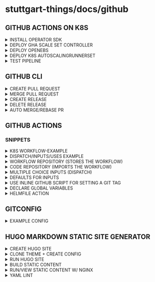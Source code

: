 # stuttgart-things/docs/github

<!-- https://www.thisdot.co/blog/creating-your-own-github-action-with-typescript -->

## GITHUB ACTIONS ON K8S

<details><summary>INSTALL OPERATOR SDK</summary>

[Deploying runner scale sets with Actions Runner Controller](https://docs.github.com/en/actions/hosting-your-own-runners/managing-self-hosted-runners-with-actions-runner-controller/deploying-runner-scale-sets-with-actions-runner-controller#using-docker-in-docker-or-kubernetes-mode-for-containers)

</details>

<details><summary>DEPLOY GHA SCALE SET CONTROLLER</summary>

```bash
helm upgrade --install arc \
--namespace arc-systems \
--create-namespace \
oci://ghcr.io/actions/actions-runner-controller-charts/gha-runner-scale-set-controller
```

</details>

<details><summary>DEPLOY OPENEBS</summary>

```bash
helm repo add openebs https://openebs.github.io/charts
helm install openebs openebs/openebs --version 3.9.0 -n openebs --create-namespace
```

</details>

<details><summary>DEPLOY K8S AUTOSCALINGRUNNERSET</summary>

```bash
cat <<EOF > ./k8s-arc-scale-values.yaml
containerMode:
  type: kubernetes
  kubernetesModeWorkVolumeClaim:
    accessModes: ["ReadWriteOnce"]
    storageClassName: openebs-hostpath
    resources:
      requests:
        storage: 1Gi

template:
  spec:
    containers:
    - name: runner
      image: ghcr.io/actions/actions-runner:latest
      command: ["/home/runner/run.sh"]
      env:
        - name: ACTIONS_RUNNER_REQUIRE_JOB_CONTAINER
          value: "false"
EOF

GITHUB_CONFIG_URL="https://github.com/stuttgart-things/docs"
GITHUB_PAT="<$GITHUB_PAT>"
helm upgrade --install k8s-docs \
--namespace arc-runners \
--create-namespace \
--set githubConfigUrl="${GITHUB_CONFIG_URL}" \
--set githubConfigSecret.github_token="${GITHUB_PAT}" \
--values ./k8s-arc-scale-values.yaml \
oci://ghcr.io/actions/actions-runner-controller-charts/gha-runner-scale-set --version 0.6.1
```

</details>

<details><summary>TEST PIPELINE</summary>

```yaml
name: ACTIONS RUNNER K8S SMOKE TEST
on:
  workflow_dispatch:

jobs:
  Smoke:
    runs-on: k8s-docs
    container: nginx:1.25.2-alpine
    steps:
      - name: Checkout code
        uses: actions/checkout@v4
      - run: |
          echo "🎉 This job runs on kubernetes!"
          cat /etc/os-release
          ls -lta
```

</details>

## GITHUB CLI

<details><summary>CREATE PULL REQUEST</summary>

```bash
gh pr create -t "tekton-test1" -b "added git tasks to taskfile"
```

</details>

<details><summary>MERGE PULL REQUEST</summary>

```bash
gh pr merge $(gh pr list | grep "^[^#;]" | awk '{print $1}') --auto --rebase --delete-branch
```

</details>

<details><summary>CREATE RELEASE</summary>

```bash
gh release create {{ .PROJECT }}-{{ .VERSION_NUMBER_PREFIX }}{{ .UPDATED_VERSION_NUMBER }} --notes "released chart artifcact for {{ .PROJECT }}" {{ .PACKAGE }}
```

</details>

<details><summary>DELETE RELEASE</summary>

```bash
gh release delete {{ .PROJECT }}-{{ .VERSION_NUMBER_PREFIX }}{{ .UPDATED_VERSION_NUMBER }} -y || true
```

</details>

<details><summary>AUTO MERGE/REBASE PR</summary>

```bash
# GET LATEST PR AND AUTO MERGE + DELETE BRANCH
gh pr merge $(gh pr list | grep "^[^#;]" | awk '{print $1}') --auto --rebase --delete-branch
```

</details>


## GITHUB ACTIONS

### SNIPPETS

<details><summary>K8S WORKFLOW-EXAMPLE</summary>

```yaml
---
name: Build & Verify Terraform Module
on:
  workflow_dispatch:
  push:
    branches:
      - 'main'

jobs:
  Terraform-Validate:
    runs-on: arc-runner-scale-set-vault-base-setup
    container:
      image: hashicorp/terraform:1.6
    environment: k8s
    continue-on-error: false
    steps:
      - name: Checkout code
        uses: actions/checkout@v4.1.1
      - run: |
          terraform init
          terraform fmt
          terraform validate
```

</details>

<details><summary>DISPATCH/INPUTS/USES EXAMPLE</summary>

```yaml
---
name: Release Terraform
on:
  workflow_dispatch:
    inputs:
      release-tag:
        required: true
        type: string
      release-message:
        required: true
        type: string

jobs:
  release-terraform:
    if: github.event.ref == 'refs/heads/main'
    name: Valdiate
    uses: stuttgart-things/stuttgart-things/.github/workflows/release-terraform.yaml@main  
    with:
      module-name: vsphere-vm
      tag-name: "${{ github.event.inputs.release-tag }}"
      release-message: "${{ github.event.inputs.release-message }}"
      environment-name: k8s
      runs-on: arc-runner-scale-set-vsphere-vm
      continue-error: false
```

</details>


<details><summary>WORKFLOW REPOSITORY (STORES THE WORKFLOW)</summary>

```yaml
---
name: Build & Verify Terraform Module
on:
  workflow_call:
    inputs:
      runs-on:
        required: true
        type: string
      terraform-version:
        default: 1.6
        required: true
        type: string
      tflint-version:
        default: v0.50.0
        required: true
        type: string
      environment-name:
        default: k8s
        required: true
        type: string
      continue-error:
        default: false
        required: true
        type: boolean

jobs:
  Terraform-Validate:
    runs-on: ${{ inputs.runs-on }}
    container:
      image: hashicorp/terraform:${{ inputs.terraform-version }}
    environment: ${{ inputs.environment-name }}
    continue-on-error: ${{ inputs.continue-error }}
    steps:
      - name: Checkout code
        uses: actions/checkout@v4.1.1
      - run: |
          terraform init
          terraform fmt
          terraform validate

  Terraform-Lint:
    runs-on: arc-runner-scale-set-vault-base-setup
    container:
      image: ghcr.io/terraform-linters/tflint:${{ inputs.tflint-version }}
    environment: k8s
    continue-on-error: false
    steps:
      - name: Checkout code
        uses: actions/checkout@v4.1.1
      - run: |
          tflint --recursive
```

</details>

<details><summary>CODE REPOSITORY (IMPORTS THE WORKFLOW)</summary>

```yaml
name: Terraform
on:
  push:
    branches: [ "main" ]
  pull_request:
    branches: [ "main" ]
  workflow_dispatch:

jobs:
  validate-terraform:
    if: github.event.ref == 'refs/heads/main'
    name: Valdiate
    uses: stuttgart-things/stuttgart-things/.github/workflows/validate-terraform.yaml@main
    with:
      environment-name: k8s
      runs-on: arc-runner-scale-set-flux2-cluster-bootstrap
      terraform-version: 1.6
      tflint-version: v0.50.0
      continue-error: false
```

</details>

<details><summary>MULTIPLE CHOICE INPUTS (DISPATCH)</summary>

```yaml
on:
  workflow_dispatch:
    inputs:
      name:
        type: choice
        description: Who to greet
        options:
          - maypayne
          - scorseese
          - deniro
jobs:
  greet:
    runs-on: ubuntu-latest
    steps:
    - name: Send greeting
      run: echo ${{ github.event.inputs.name }}"
```

</details>

<details><summary>DEFAULTS FOR INPUTS</summary>

```yaml
# FOR EXAMPLE WHEN USING WORFLOW DISPATCH AND GIT TRIGGERS TO SET A DEFAULT VALUE
  - name: Set default value
    id: defaultname
    run: |
      USER_INPUT=${{ github.event.inputs.name }}
      echo "value=${USER_INPUT:-"Octocat"}" >> "$GITHUB_OUTPUT"

  - name: Do something with it
    run: |
      name="${{ steps.defaultname.outputs.value }}"
      echo "Name: $name"
```

</details>

<details><summary>USE INLINE GITHUB SCRIPT FOR SETTING A GIT TAG</summary>

```yaml
name: Create-Git-Tag
on:
  workflow_dispatch:
    inputs:
      tag-name:
        required: true
        type: string

jobs:
  Create-Git-Tag:
    permissions:
      contents: write
    runs-on: arc-runner-scale-set-kaeffken
    container:
      image: alpine:3.19.0
    environment: k8s
    steps:
      - name: Create Tag
        uses: actions/github-script@v6
        with:
          script: |
            github.rest.git.createRef({
              owner: context.repo.owner,
              repo: context.repo.repo,
              ref: 'refs/tags/v${{ inputs.tag-name }}',
              sha: context.sha
            })
```

</details>


<details><summary>DECLARE GLOBAL VARIABLES</summary>

```yaml
#..
env:
  TEMPLATE_DIR: machineShop/templates
  DESTINATION_DIR: clusters
jobs:
#..
    steps:
    #..
      - run: |
          machineShop render \
          --source local \
          --template ${TEMPLATE_DIR}/packer-${{ inputs.os-version }}-${{ inputs.cloud }}.yaml \
          --values "provisioning=${{ inputs.ansible-provisioning }}, date=$(date '+%Y-%m-%d-%H-%M-%S'), dateShort=$(date '+%Y-%m-%d'), env=${{ inputs.env }}" \
          --output file \
          --destination ${DESTINATION_DIR}/${{ inputs.env }}/${{ inputs.cloud }}/bootstrap/packer-${{ inputs.os-version }}-${{ inputs.ansible-provisioning }}.yaml
          #..
```

</details>

<details><summary>HELMFILE ACTION</summary>

```yaml
on:
  workflow_call:
    inputs:
      environment-name:
        required: true
        type: string
      branch-name:
        required: true
        type: string
jobs:
  build-helm:
    environment: ${{ inputs.environment-name }}
    steps:
      - name: CHECKOUT GIT
        uses: actions/checkout@v4
      - name: SETUP HELMFILE
        uses: mamezou-tech/setup-helmfile@v1.2.0
```

</details>

## GITCONFIG

<details><summary>EXAMPLE CONFIG</summary>

```bash
cat ~/.gitconfig
[url "https://${USERNAME}:${PASSWORD}@codehub.sva.de"]
        insteadOf = https://codehub.sva.de
[user]
        name = Patrick Hermann
        email = patrick.hermann@sva.de

[url "https://${USERNAME}:${PASSWORD}@github.com/stuttgart-things/"]
        insteadOf = https://github.com/stuttgart-things/

[user]
        name = Patrick Hermann
        email = patrick.hermann@sva.de
```

</details>

## HUGO MARKDOWN STATIC SITE GENERATOR

<details><summary>CREATE HUGO SITE</summary>

```bash
export SITE_NAME=BLOG
nerdctl run --user $(id -u):$(id -g) --rm -v $(pwd):/src klakegg/hugo:0.107.0-ext-alpine new site ${SITE_NAME} > --format yaml
```

</details>

<details><summary>CLONE THEME + CREATE CONFIG</summary>

```bash
export SITE_NAME=BLOG
cd ${SITE_NAME}

git clone https://github.com/alex-shpak/hugo-book ${SITE_NAME}/themes/hugo-book

cat <<EOF > ${SITE_NAME}/config.yaml
baseURL: http://example.org/
languageCode: en-us
title: My New Hugo Site
theme: hugo-book
EOF
```

</details>

<details><summary>RUN HUGO SITE</summary>

```bash
export SITE_NAME=BLOG

# EXAMPLE SITE
cp -R themes/hugo-book/exampleSite/content.en/* ./content

nerdctl run --user $(id -u):$(id -g) --rm -p 1315:1313 -v $(pwd)/blog:/src klakegg/hugo:0.107.0-ext-alpine server
```

</details>

<details><summary>BUILD STATIC CONTENT</summary>

```bash
nerdctl run --user $(id -u):$(id -g) --rm -p 1315:1313 -v $(pwd):/src klakegg/hugo:0.107.0-ext-alpine --verbose --destination public
```

</details>

<details><summary>RUN/VIEW STATIC CONTENT W/ NGINX</summary>

```bash
sudo nerdctl run -it --rm -p 8080:80 --name web -v public/:/usr/share/nginx/html nginx
```

</details>

<details><summary>YAML LINT</summary>

```bash
nerdctl run -it -v ./docs:/manifests cytopia/yamllint -- /manifests
```

</details>
